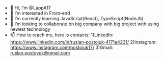 - 👋 Hi, I’m @LappA17
- 👀 I’m interested in Front-end
- 🌱 I’m currently learning JavaScript(React), TypeScript(NodeJS)
- 💞️ I’m looking to collaborate on big company with big project with using newest technology
- 📫 How to reach me, here is contacts:
      1)LinkedIn: https://www.linkedin.com/in/ruslan-postoiuk-4171a4231/
      2)Instagram: https://www.instagram.com/postoiuk17/
      3)Gmail: ruslan.postoyuk@gmail.com

<!---
LappA17/LappA17 is a ✨ special ✨ repository because its `README.md` (this file) appears on your GitHub profile.
You can click the Preview link to take a look at your changes.
--->
